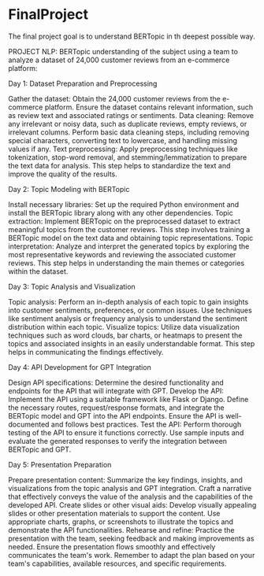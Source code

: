 # FinalProject

The final project goal is to understand BERTopic in th deepest possible way. 



PROJECT NLP: BERTopic understanding of the subject using a team to analyze a dataset of 24,000 customer reviews from an e-commerce platform:



Day 1: Dataset Preparation and Preprocessing

Gather the dataset: Obtain the 24,000 customer reviews from the e-commerce platform. Ensure the dataset contains relevant information, such as review text and associated ratings or sentiments.
Data cleaning: Remove any irrelevant or noisy data, such as duplicate reviews, empty reviews, or irrelevant columns. Perform basic data cleaning steps, including removing special characters, converting text to lowercase, and handling missing values if any.
Text preprocessing: Apply preprocessing techniques like tokenization, stop-word removal, and stemming/lemmatization to prepare the text data for analysis. This step helps to standardize the text and improve the quality of the results.


Day 2: Topic Modeling with BERTopic

Install necessary libraries: Set up the required Python environment and install the BERTopic library along with any other dependencies.
Topic extraction: Implement BERTopic on the preprocessed dataset to extract meaningful topics from the customer reviews. This step involves training a BERTopic model on the text data and obtaining topic representations.
Topic interpretation: Analyze and interpret the generated topics by exploring the most representative keywords and reviewing the associated customer reviews. This step helps in understanding the main themes or categories within the dataset.

Day 3: Topic Analysis and Visualization

Topic analysis: Perform an in-depth analysis of each topic to gain insights into customer sentiments, preferences, or common issues. Use techniques like sentiment analysis or frequency analysis to understand the sentiment distribution within each topic.
Visualize topics: Utilize data visualization techniques such as word clouds, bar charts, or heatmaps to present the topics and associated insights in an easily understandable format. This step helps in communicating the findings effectively.


Day 4: API Development for GPT Integration

Design API specifications: Determine the desired functionality and endpoints for the API that will integrate with GPT.
Develop the API: Implement the API using a suitable framework like Flask or Django. Define the necessary routes, request/response formats, and integrate the BERTopic model and GPT into the API endpoints. Ensure the API is well-documented and follows best practices.
Test the API: Perform thorough testing of the API to ensure it functions correctly. Use sample inputs and evaluate the generated responses to verify the integration between BERTopic and GPT.


Day 5: Presentation Preparation

Prepare presentation content: Summarize the key findings, insights, and visualizations from the topic analysis and GPT integration. Craft a narrative that effectively conveys the value of the analysis and the capabilities of the developed API.
Create slides or other visual aids: Develop visually appealing slides or other presentation materials to support the content. Use appropriate charts, graphs, or screenshots to illustrate the topics and demonstrate the API functionalities.
Rehearse and refine: Practice the presentation with the team, seeking feedback and making improvements as needed. Ensure the presentation flows smoothly and effectively communicates the team's work.
Remember to adapt the plan based on your team's capabilities, available resources, and specific requirements.
